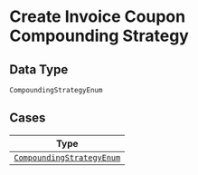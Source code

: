 
# Create Invoice Coupon Compounding Strategy

## Data Type

`CompoundingStrategyEnum`

## Cases

| Type |
|  --- |
| [`CompoundingStrategyEnum`](../../../doc/models/compounding-strategy-enum.md) |

